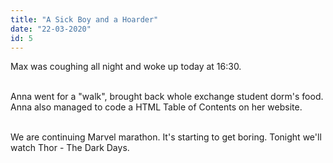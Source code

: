 ```yaml
---
title: "A Sick Boy and a Hoarder"
date: "22-03-2020"
id: 5
---
```


Max was coughing all night and woke up today at 16:30. <br><br>

Anna went for a "walk", brought back whole exchange student dorm's food.<br>
Anna also managed to code a HTML Table of Contents on her website.<br><br>

We are continuing Marvel marathon. It's starting to get boring. Tonight we'll watch Thor - The Dark Days.